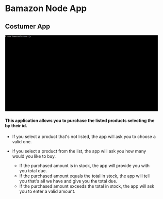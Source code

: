 # Bamazon Node App

## Costumer App

![Bamazon Gif](/gif/bamazon.gif)

#### This application allows you to purchase the listed products selecting the by their id.

* If you select a product that's not listed, the app will ask you to choose a valid one.

* If you select a product from the list, the app will ask you how many would you like to buy.

    * If the purchased amount is in stock, the app will provide you with you total due.
    * If the purchased amount equals the total in stock, the app will tell you that's all we have and give you the total due.
    * If the purchased amount exceeds the total in stock, the app will ask you to enter a valid amount.